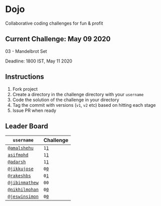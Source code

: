 # Dojo

Collaborative coding challenges for fun & profit

## Current Challenge: May 09 2020

03 - Mandelbrot Set

Deadline: 1800 IST, May 11 2020

## Instructions

1. Fork project
2. Create a directory in the challenge directory with your `username`
3. Code the solution of the challenge in your directory
4. Tag the commit with versions (`v1`, `v2` etc) based on hitting each stage
4. Issue PR when ready

## Leader Board

| `username`              | Challenge              |
| -------------           | ---------------------- |
| [`@amalshehu`][as]      | `1`[`1`][1-02]         |
| [`asifmohd`][am]        | `1`[`1`][2-02]         |
| [`@adarsh`][ac]         | `1`[`1`][3-02]         |
| [`@jikkujose`][jj]      | `0`[`0`][4-02]         |
| [`@rakeshbs`][rbs]      | `0`[`1`][5-02]         |
| [`@jibinmathew`][jm]    | `00`                   |
| [`@nikhilmohan`][cavoo] | `0`[`0`][7-02]         |
| [`@jeswinsimon`][js]    | `0`[`0`][8-02]         |

[jm]: https://github.com/jibinmathew69
[am]: https://github.com/Asifm95
[ac]: https://github.com/adarsh-why
[as]: http://github.com/amalshehu
[jj]: http://github.com/jikkujose
[js]: http://github.com/jeswinsimon
[cavoo]: https://github.com/cavoo
[rbs]: https://github.com/rakeshbs
[4-02]: https://jikkujose.in/02-conway-game-of-life/
[5-02]: https://rakeshbs.github.io/conway/
[2-02]: https://game-of-life-99e63.web.app/
[3-02]: https://adarsh-why.github.io/conway-game-of-life/
[7-02]: https://nikhilmohan-02-conway-game-of-life.surge.sh/
[8-02]: https://jeswinsimon.github.io/game-of-life/
[1-02]: https://game-of-life-2e998.firebaseapp.com/
